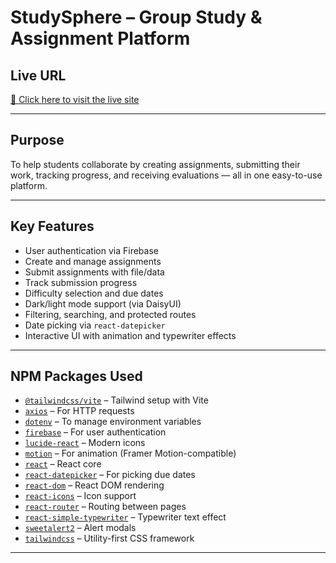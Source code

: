 # StudySphere – Group Study & Assignment Platform 


##  Live URL

[🔗 Click here to visit the live site](https://study-sphere-abf36.web.app/)

---

##  Purpose

To help students collaborate by creating assignments, submitting their work, tracking progress, and receiving evaluations — all in one easy-to-use platform.

---

##  Key Features

-  User authentication via Firebase
-  Create and manage assignments
-  Submit assignments with file/data
-  Track submission progress
-  Difficulty selection and due dates
-  Dark/light mode support (via DaisyUI)
-  Filtering, searching, and protected routes
-  Date picking via `react-datepicker`
-  Interactive UI with animation and typewriter effects

---

##  NPM Packages Used

- [`@tailwindcss/vite`](https://www.npmjs.com/package/@tailwindcss/vite) – Tailwind setup with Vite
- [`axios`](https://www.npmjs.com/package/axios) – For HTTP requests
- [`dotenv`](https://www.npmjs.com/package/dotenv) – To manage environment variables
- [`firebase`](https://www.npmjs.com/package/firebase) – For user authentication
- [`lucide-react`](https://www.npmjs.com/package/lucide-react) – Modern icons
- [`motion`](https://www.npmjs.com/package/motion) – For animation (Framer Motion-compatible)
- [`react`](https://www.npmjs.com/package/react) – React core
- [`react-datepicker`](https://www.npmjs.com/package/react-datepicker) – For picking due dates
- [`react-dom`](https://www.npmjs.com/package/react-dom) – React DOM rendering
- [`react-icons`](https://www.npmjs.com/package/react-icons) – Icon support
- [`react-router`](https://www.npmjs.com/package/react-router) – Routing between pages
- [`react-simple-typewriter`](https://www.npmjs.com/package/react-simple-typewriter) – Typewriter text effect
- [`sweetalert2`](https://www.npmjs.com/package/sweetalert2) – Alert modals
- [`tailwindcss`](https://www.npmjs.com/package/tailwindcss) – Utility-first CSS framework

---
